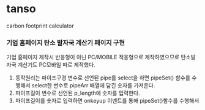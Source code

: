 # tanso
carbon footprint calculator
<h3>기업 홈페이지 탄소 발자국 계산기 페이지 구현</h3>

기업 홈페이지 제작시 반응형이 아닌 PC/MOBILE 적응형으로 제작하였으므로 탄소발자국 계산기도 PC모바일 따로 제작했다.

1. 동작원리는 파이프구경 변수로 선언된 pipe를 select을 하면 pipeSet() 함수를 수행해서 select한 변수로 pipeArr 배열에 담긴 숫자를 가져온다.
2. 파이프길이 변수로 선언된 p_length에 숫자를 입력한다.
3. 파이프길이를 숫자로 입력하면 onkeyup 이벤트를 통해 pipeSet()함수를 수행해서 
